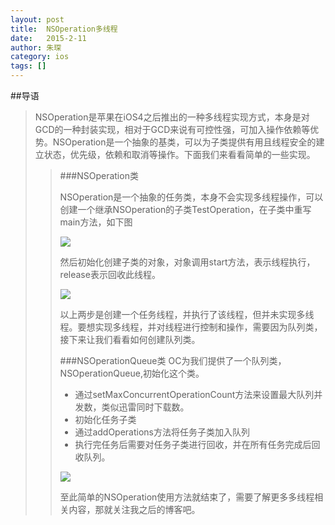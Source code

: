 ```yaml
---
layout: post
title:  NSOperation多线程
date:   2015-2-11
author: 朱琛
category: ios
tags: []
---
```


##导语

<blockquote>NSOperation是苹果在iOS4之后推出的一种多线程实现方式，本身是对GCD的一种封装实现，相对于GCD来说有可控性强，可加入操作依赖等优势。NSOperation是一个抽象的基类，可以为子类提供有用且线程安全的建立状态，优先级，依赖和取消等操作。下面我们来看看简单的一些实现。<blockquote>


###NSOperation类

NSOperation是一个抽象的任务类，本身不会实现多线程操作，可以创建一个继承NSOperation的子类TestOperation，在子类中重写main方法，如下图

![](http://ww4.sinaimg.cn/large/876dbe4fjw1f0wk274eufj20eg07pwfa.jpg)

然后初始化创建子类的对象，对象调用start方法，表示线程执行，release表示回收此线程。

![](http://ww2.sinaimg.cn/large/876dbe4fjw1f0wk30dqb1j20j30253z3.jpg)

以上两步是创建一个任务线程，并执行了该线程，但并未实现多线程。要想实现多线程，并对线程进行控制和操作，需要因为队列类，接下来让我们看看如何创建队列类。

###NSOperationQueue类
OC为我们提供了一个队列类，NSOperationQueue,初始化这个类。

* 通过setMaxConcurrentOperationCount方法来设置最大队列并发数，类似迅雷同时下载数。
* 初始化任务子类
* 通过addOperations方法将任务子类加入队列
* 执行完任务后需要对任务子类进行回收，并在所有任务完成后回收队列。

![](http://ww4.sinaimg.cn/large/876dbe4fjw1f0wk6pyob5j20ng0amgpc.jpg)

至此简单的NSOperation使用方法就结束了，需要了解更多多线程相关内容，那就关注我之后的博客吧。